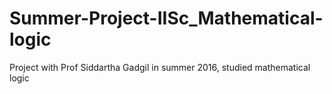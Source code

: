 # Summer-Project-IISc_Mathematical-logic
Project with Prof Siddartha Gadgil in summer 2016, studied mathematical logic
